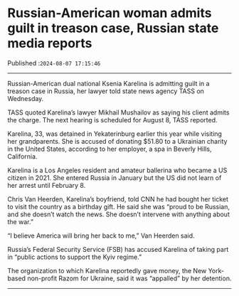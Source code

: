 # Russian-American woman admits guilt in treason case, Russian state media reports

Published :`2024-08-07 17:15:46`

---

Russian-American dual national Ksenia Karelina is admitting guilt in a treason case in Russia, her lawyer told state news agency TASS on Wednesday.

TASS quoted Karelina’s lawyer Mikhail Mushailov as saying his client admits the charge. The next hearing is scheduled for August 8, TASS reported.

Karelina, 33, was detained in Yekaterinburg earlier this year while visiting her grandparents. She is accused of donating $51.80 to a Ukrainian charity in the United States, according to her employer, a spa in Beverly Hills, California.

Karelina is a Los Angeles resident and amateur ballerina who became a US citizen in 2021. She entered Russia in January but the US did not learn of her arrest until February 8.

Chris Van Heerden, Karelina’s boyfriend, told CNN he had bought her ticket to visit the country as a birthday gift. He said she was “proud to be Russian, and she doesn’t watch the news. She doesn’t intervene with anything about the war.”

“I believe America will bring her back to me,” Van Heerden said.

Russia’s Federal Security Service (FSB) has accused Karelina of taking part in “public actions to support the Kyiv regime.”

The organization to which Karelina reportedly gave money, the New York-based non-profit Razom for Ukraine, said it was “appalled” by her detention.

---

